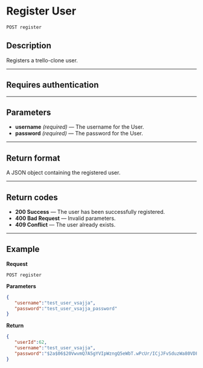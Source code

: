 # Register User

    POST register

## Description
Registers a trello-clone user.

***

## Requires authentication

***

## Parameters

- **username** _(required)_ — The username for the User.
- **password** _(required)_ — The password for the User.

***

## Return format
A JSON object containing the registered user.

***

## Return codes

- **200 Success** — The user has been successfully registered.
- **400 Bad Request** — Invalid parameters.
- **409 Conflict** — The user already exists.

***

## Example
**Request**

    POST register

**Parameters**
``` json
{
   "username":"test_user_vsajja",
   "password":"test_user_vsajja_password"
}
```

**Return**
``` json
{
   "userId":62,
   "username":"test_user_vsajja",
   "password":"$2a$06$20VwvmQ7A5gYVIpWzngQ5eWbT.wPcUr/ICjJFvSduzWa80VDFyVo."
}
```